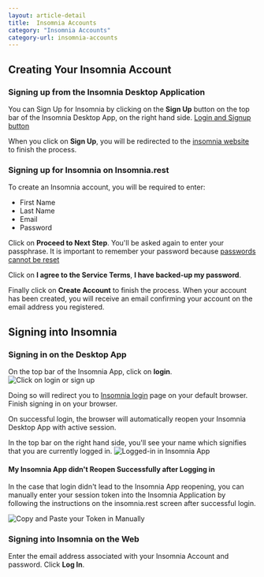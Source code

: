 ```yaml
---
layout: article-detail
title:  Insomnia Accounts
category: "Insomnia Accounts"
category-url: insomnia-accounts
---
```



## Creating Your Insomnia Account

### Signing up from the Insomnia Desktop Application

You can Sign Up for Insomnia by clicking on the **Sign Up** button on the top bar of the Insomnia Desktop App, on the right hand side.
[Login and Signup button](!/assets/login-signup.png)

When you click on **Sign Up**, you will be redirected to the [insomnia website](https://app.insomnia.rest/app/signup) to finish the process.

### Signing up for Insomnia on Insomnia.rest

To create an Insomnia account, you will be required to enter:

* First Name
* Last Name
* Email
* Password

Click on **Proceed to Next Step**.  You'll be asked again to enter your passphrase.  It is important to remember your password because [passwords cannot be reset](https://docs.insomnia.rest/insomnia/security-features#passwords-cannot-be-reset)

Click on **I agree to the Service Terms**, **I have backed-up my password**.

Finally click on **Create Account** to finish the process.  When your account has been created, you will receive an email confirming your account on the email address you registered.

## Signing into Insomnia

### Signing in on the Desktop App

On the top bar of the Insomnia App, click on **login**.
![Click on login or sign up](/assets/images/login-signup.png)

Doing so will redirect you to [Insomnia login](https://app.insomnia.rest/app/login/) page on your default browser.  Finish signing in on your browser.

On successful login, the browser will automatically reopen your Insomnia Desktop App with active session.

In the top bar on the right hand side, you'll see your name which signifies that you are currently logged in.
![Logged-in in Insomnia App](/assets/images/logged-in-title-bar.png)

#### My Insomnia App didn't Reopen Successfully after Logging in

In the case that login didn't lead to the Insomnia App reopening, you can manually enter your session token into the Insomnia Application by following the instructions on the insomnia.rest screen after successful login.

![Copy and Paste your Token in Manually](/assets/images/copy-paste-token-login.png)

### Signing into Insomnia on the Web

Enter the email address associated with your Insomnia Account and password.  Click **Log In**.
